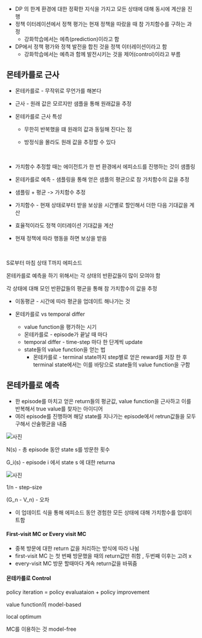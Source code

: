 - DP 의 한계 환경에 대한 정확한 지식을 가지고 모든 상태에 대해 동시에 계산을 진행
- 정책 이터레이션에서 정책 평가는 현재 정책을 따랐을 때 참 가치함수를 구하는 과정
  - 강화학습에서는 에측(prediction)이라고 함
- DP에서 정책 평가와 정책 발전을 합친 것을 정책 이터레이션이라고 함
  - 강화학습에서는 예측과 함께 발전시키는 것을 제어(control)이라고 부름

## 몬테카를로 근사

- 몬테카를로 - 무작위로 무언가를 해본다

- 근사 - 원래 값은 모르지만 샘플을 통해 원래값을 추정

- 몬테카를로 근사 특성 

  - 무한히 반복했을 떄 원래의 값과 동일해 진다는 점

  - 방정식을 몰라도 원래 값을 추정할 수 있다

<br>

- 가치함수 추정할 때는 에이전트가 한 번 환경에서 에피소드를 진행하는 것이 샘플링
- 몬테카를로 예측 - 샘플링을 통해 얻은 샘플의 평균으로 참 가치함수의 값을 추정

- 샘플링 + 평균 -> 가치함수 추정

- 가치함수 - 현재 상태로부터 받을 보상을 시간별로 할인해서 더한 다음 기대값을 계산

- 효율적이라도 정책 이터레이션 기대값을 계산
- 현재 정책에 따라 행동을 하면 보상을 받음

<br>

S로부터 마침 상태 T까지 에피소드

몬테카를로 예측을 하기 위해서는 각 상태의 반환값들이 많이 모여야 함

각 상태에 대해 모인 반환값들의 평균을 통해 참 가치함수의 값을 추정

- 이동평균 - 시간에 따라 평균을 업데이트 해나가는 것



- 몬테카를로 vs temporal differ
  -  value function을 평가하는 시기
    - 몬테카를로 - episode가 끝날 때 마다
    - temporal differ - time-step 마다 한 단계씩 update
  - state들의 value function을 얻는 법
    - 몬테카를로 - terminal state까지 step별로 얻은 reward를 저장 한 후 terminal state에서는 이를 바탕으로 state들의 value function을 구함

## 몬테카를로 예측

- 한 episode를 마치고 얻은 return들의 평균값, value function을 근사하고 이를 반복해서 true value를 찾자는 아이디어
- 여러 episode를 진행하며 해당 state를 지나가는 episode에서 retrun값들을 모두 구해서 산술평균을 내줌

![사진](https://t1.daumcdn.net/cfile/tistory/99409F465A4A167736)

N(s) - 총 episode 동안 state s를 방문한 횟수

G_i(s) - episode i 에서 state s 에 대한 returna 

![사진](https://t1.daumcdn.net/cfile/tistory/99CB534B5A4A1D852F)

1/n - step-size

(G_n - V_n) - 오차

- 이 업데이트 식을 통해 에피소드 동안 경험한 모든 상태에 대해 가치함수를 업데이트함

#### First-visit MC or Every visit MC

- 중복 방문에 대한 return 값을 처리하는 방식에 따라 나뉨
- first-visit MC 는 첫 번째 방문했을 때의 return값만 취함 , 두번째 이후는 고려 x
- every-visit MC 방문 할때마다 계속 return값을 바꿔줌

#### 몬테카를로 Control

policy iteration = policy evaluataion + policy improvement



value function의 model-based

local optimum



MC를 이용하는 것 model-free
